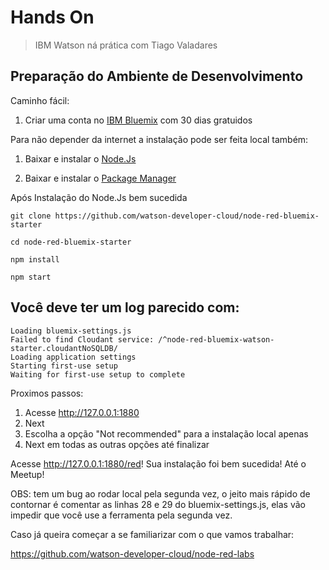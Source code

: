 Hands On
================

> IBM Watson ná prática com Tiago Valadares

Preparação do Ambiente de Desenvolvimento
-----------------------------------------

Caminho fácil:
1. Criar uma conta no [IBM Bluemix](https://www.ibm.com/br-pt/marketplace/cloud-platform) com 30 dias gratuidos

Para não depender da internet a instalação pode ser feita local também:
1. Baixar e instalar o [Node.Js](https://nodejs.org/en/download/)

2. Baixar e instalar o [Package Manager](https://nodejs.org/en/download/package-manager/)

Após Instalação do Node.Js bem sucedida

```git clone https://github.com/watson-developer-cloud/node-red-bluemix-starter```

```cd node-red-bluemix-starter```

```npm install```

```npm start```

Você deve ter um log parecido com:
----------------------------------

```Starting Node-RED on Bluemix bootstrap
Loading bluemix-settings.js
Failed to find Cloudant service: /^node-red-bluemix-watson-starter.cloudantNoSQLDB/
Loading application settings
Starting first-use setup
Waiting for first-use setup to complete
```

Proximos passos:

1. Acesse http://127.0.0.1:1880
2. Next
3. Escolha a opção "Not recommended" para a instalação local apenas
4. Next em todas as outras opções até finalizar

Acesse http://127.0.0.1:1880/red! Sua instalação foi bem sucedida! Até o Meetup!

OBS: tem um bug ao rodar local pela segunda vez, o jeito mais rápido de contornar é comentar as linhas 28 e 29 do bluemix-settings.js, elas vão impedir que você use a ferramenta pela segunda vez.

Caso já queira começar a se familiarizar com o que vamos trabalhar:

https://github.com/watson-developer-cloud/node-red-labs
